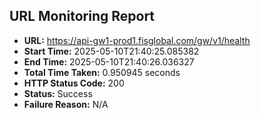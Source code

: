 ## URL Monitoring Report

- **URL:** https://api-gw1-prod1.fisglobal.com/gw/v1/health
- **Start Time:** 2025-05-10T21:40:25.085382
- **End Time:** 2025-05-10T21:40:26.036327
- **Total Time Taken:** 0.950945 seconds
- **HTTP Status Code:** 200
- **Status:** Success
- **Failure Reason:** N/A
